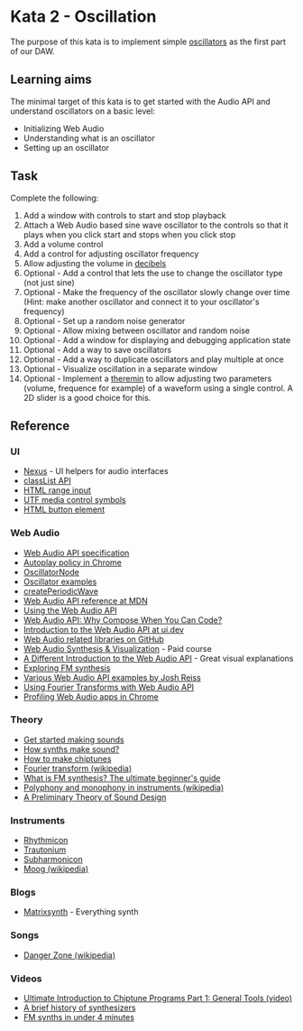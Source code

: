 # Kata 2 - Oscillation

The purpose of this kata is to implement simple [oscillators](https://en.wikipedia.org/wiki/Oscillation) as the first part of our DAW.

## Learning aims

The minimal target of this kata is to get started with the Audio API and understand oscillators on a basic level:

* Initializing Web Audio
* Understanding what is an oscillator
* Setting up an oscillator

## Task

Complete the following:

1. Add a window with controls to start and stop playback
2. Attach a Web Audio based sine wave oscillator to the controls so that it plays when you click start and stops when you click stop
3. Add a volume control
4. Add a control for adjusting oscillator frequency
5. Allow adjusting the volume in [decibels](https://en.wikipedia.org/wiki/DBFS)
6. Optional - Add a control that lets the use to change the oscillator type (not just sine)
7. Optional - Make the frequency of the oscillator slowly change over time (Hint: make another oscillator and connect it to your oscillator's frequency)
8. Optional - Set up a random noise generator
9. Optional - Allow mixing between oscillator and random noise
10. Optional - Add a window for displaying and debugging application state
11. Optional - Add a way to save oscillators
12. Optional - Add a way to duplicate oscillators and play multiple at once
13. Optional - Visualize oscillation in a separate window
14. Optional - Implement a [theremin](https://en.wikipedia.org/wiki/Theremin) to allow adjusting two parameters (volume, frequence for example) of a waveform using a single control. A 2D slider is a good choice for this.

## Reference

### UI

* [Nexus](https://nexus-js.github.io/ui/) - UI helpers for audio interfaces
* [classList API](https://developer.mozilla.org/en-US/docs/Web/API/Element/classList)
* [HTML range input](https://developer.mozilla.org/en-US/docs/Web/HTML/Element/input/range)
* [UTF media control symbols](https://en.wikipedia.org/wiki/Media_control_symbols)
* [HTML button element](https://developer.mozilla.org/en-US/docs/Web/HTML/Element/button)

### Web Audio

* [Web Audio API specification](https://www.w3.org/TR/webaudio/)
* [Autoplay policy in Chrome](https://developer.chrome.com/blog/autoplay/)
* [OscillatorNode](https://developer.mozilla.org/en-US/docs/Web/API/OscillatorNode)
* [Oscillator examples](https://codepen.io/jonoliver/pen/NoawPv)
* [createPeriodicWave](https://developer.mozilla.org/en-US/docs/Web/API/BaseAudioContext/createPeriodicWave)
* [Web Audio API reference at MDN](https://developer.mozilla.org/en-US/docs/Web/API/Web_Audio_API)
* [Using the Web Audio API](https://developer.mozilla.org/en-US/docs/Web/API/Web_Audio_API/Using_Web_Audio_API)
* [Web Audio API: Why Compose When You Can Code?](https://www.toptal.com/web/web-audio-api-tutorial)
* [Introduction to the Web Audio API at ui.dev](https://ui.dev/web-audio-api)
* [Web Audio related libraries on GitHub](https://github.com/topics/webaudio-api?l=javascript)
* [Web Audio Synthesis & Visualization](https://frontendmasters.com/courses/web-audio/) - Paid course
* [A Different Introduction to the Web Audio API](https://medium.com/@danielmckemie/tips-and-techniques-for-using-the-web-audio-api-89b8beda6cf2) - Great visual explanations
* [Exploring FM synthesis](https://observablehq.com/@ramonaisonline/synthesis)
* [Various Web Audio API examples by Josh Reiss](https://github.com/joshreiss/Working-with-the-Web-Audio-API)
* [Using Fourier Transforms with Web Audio API](https://www.sitepoint.com/using-fourier-transforms-web-audio-api/)
* [Profiling Web Audio apps in Chrome](https://web.dev/profiling-web-audio-apps-in-chrome/)

### Theory

* [Get started making sounds](https://learningsynths.ableton.com/)
* [How synths make sound?](https://learningsynths.ableton.com/en/oscillators/how-synths-make-sound)
* [How to make chiptunes](https://soundation.com/music-genres/how-to-make-chiptunes)
* [Fourier transform (wikipedia)](https://en.wikipedia.org/wiki/Fourier_transform)
* [What is FM synthesis? The ultimate beginner's guide](https://www.musicradar.com/news/what-is-fm-synthesis)
* [Polyphony and monophony in instruments (wikipedia)](https://en.wikipedia.org/wiki/Polyphony_and_monophony_in_instruments)
* [A Preliminary Theory of Sound Design](https://nathan.ho.name/posts/sound-design-theory/)

### Instruments

* [Rhythmicon](https://en.wikipedia.org/wiki/Rhythmicon)
* [Trautonium](https://en.wikipedia.org/wiki/Trautonium)
* [Subharmonicon](https://www.moogmusic.com/products/subharmonicon)
* [Moog (wikipedia)](https://en.wikipedia.org/wiki/Moog_synthesizer)

### Blogs

* [Matrixsynth](https://www.matrixsynth.com/) - Everything synth

### Songs

* [Danger Zone (wikipedia)](https://en.wikipedia.org/wiki/Danger_Zone_(song))

### Videos

* [Ultimate Introduction to Chiptune Programs Part 1: General Tools (video)](https://www.youtube.com/watch?v=WNxw8OzUwfg)
* [A brief history of synthesizers](https://www.youtube.com/watch?v=5sjreF6H_rY)
* [FM synths in under 4 minutes](https://www.youtube.com/watch?v=vvBl3YUBUyY)
